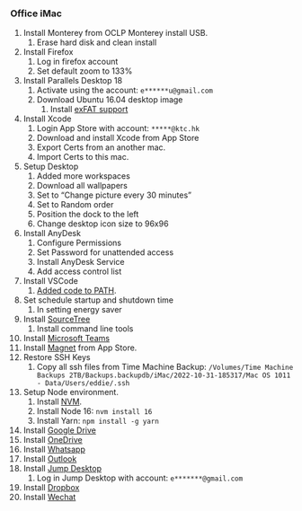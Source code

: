 ### Office iMac

1. Install Monterey from OCLP Monterey install USB.
   1. Erase hard disk and clean install
2. Install Firefox
   1. Log in firefox account
   2. Set default zoom to 133%
3. Install Parallels Desktop 18
   1. Activate using the account: `e******u@gmail.com`
   2. Download Ubuntu 16.04 desktop image
      1. Install [exFAT support](https://geekrewind.com/how-to-enable-exfat-filesystem-support-on-ubuntu-16-04-18-04/)
4. Install Xcode
   1. Login App Store with account: `*****@ktc.hk`
   2. Download and install Xcode from App Store 
   3. Export Certs from an another mac.
   4. Import Certs to this mac.
5. Setup Desktop
   1. Added more workspaces
   2. Download all wallpapers
   3. Set to “Change picture every 30 minutes”
   4. Set to Random order
   5. Position the dock to the left
   6. Change desktop icon size to 96x96
6. Install AnyDesk
   1. Configure Permissions
   2. Set Password for unattended access
   3. Install AnyDesk Service
   4. Add access control list
7. Install VSCode
   1. [Added code to PATH](https://code.visualstudio.com/docs/setup/mac).
8. Set schedule startup and shutdown time
   1. In setting energy saver
9. Install [SourceTree](https://www.sourcetreeapp.com/)
   1. Install command line tools
10. Install [Microsoft Teams](https://www.microsoft.com/en-ww/microsoft-teams/download-app)
11. Install [Magnet](https://apps.apple.com/hk/app/magnet/id441258766?l=en&mt=12) from App Store.
12. Restore SSH Keys
    1. Copy all ssh files from Time Machine Backup:
      `/Volumes/Time Machine Backups 2TB/Backups.backupdb/iMac/2022-10-31-185317/Mac OS 1011 - Data/Users/eddie/.ssh`
13. Setup Node environment.
    1. Install [NVM](https://github.com/nvm-sh/nvm).
    1. Install Node 16: `nvm install 16`
    1. Install Yarn: `npm install -g yarn`
14. Install [Google Drive](https://www.google.com/drive/download/)
15. Install [OneDrive](https://www.microsoft.com/en-ww/microsoft-365/onedrive/download)
16. Install [Whatsapp](https://www.whatsapp.com/)
17. Install [Outlook](https://apps.apple.com/hk/app/microsoft-outlook/id985367838?l=en&mt=12)
18. Install [Jump Desktop](https://jumpdesktop.com/connect/)
    1. Log in Jump Desktop with account: `e*******@gmail.com`
19. Install [Dropbox](https://www.dropbox.com/install)
20. Install [Wechat](https://apps.apple.com/hk/app/wechat/id836500024?l=en&mt=12)


